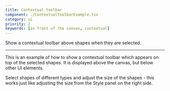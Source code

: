 ```yaml
---
title: Contextual toolbar
component: ./ContextualToolbarExample.tsx
category: ui
priority: 2
keywords: [in front of the canvas, contextual]
---
```


Show a contextual toolbar above shapes when they are selected.

---

This is an example of how to show a contextual toolbar which appears on top of the selected shapes. It is displayed above the canvas, but below other UI elements.

Select shapes of different types and adjust the size of the shapes - this works just like adjusting the size from the Style panel on the right side.
